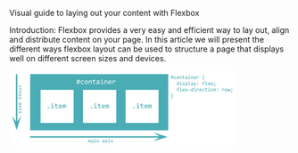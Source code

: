 Visual guide to laying out your content with Flexbox

Introduction: Flexbox provides a very easy and efficient way to lay out, align and distribute content on your page. In this article we will present the different ways flexbox layout can be used to structure a page that displays well on different screen sizes and devices.

<img src="./images/flexbox-flex-direction-row.jpg" width="80%">
